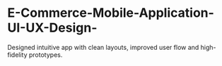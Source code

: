 # E-Commerce-Mobile-Application-UI-UX-Design-
Designed intuitive app with clean layouts, improved user flow and high-fidelity prototypes.
